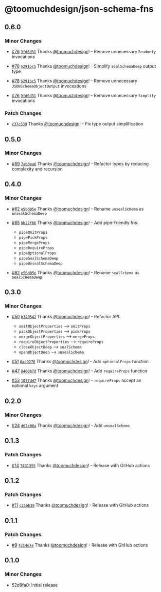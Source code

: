 # @toomuchdesign/json-schema-fns

## 0.6.0

### Minor Changes

- [#76](https://github.com/toomuchdesign/json-schema-fns/pull/76) [`9fd6d31`](https://github.com/toomuchdesign/json-schema-fns/commit/9fd6d318d85287eb9022dc115058e44010c2cc83) Thanks [@toomuchdesign](https://github.com/toomuchdesign)! - Remove unnecessary `Readonly` invocations

- [#78](https://github.com/toomuchdesign/json-schema-fns/pull/78) [`6291bc5`](https://github.com/toomuchdesign/json-schema-fns/commit/6291bc51dcfe5d84bd9c2baaf0e4e9d5022afd90) Thanks [@toomuchdesign](https://github.com/toomuchdesign)! - Simplify `sealSchemaDeep` output type

- [#78](https://github.com/toomuchdesign/json-schema-fns/pull/78) [`6291bc5`](https://github.com/toomuchdesign/json-schema-fns/commit/6291bc51dcfe5d84bd9c2baaf0e4e9d5022afd90) Thanks [@toomuchdesign](https://github.com/toomuchdesign)! - Remove unnecessary `JSONSchemaObjectOutput` invoceations

- [#76](https://github.com/toomuchdesign/json-schema-fns/pull/76) [`9fd6d31`](https://github.com/toomuchdesign/json-schema-fns/commit/9fd6d318d85287eb9022dc115058e44010c2cc83) Thanks [@toomuchdesign](https://github.com/toomuchdesign)! - Remove unnecessary `Simplify` invocations

### Patch Changes

- [`c37c539`](https://github.com/toomuchdesign/json-schema-fns/commit/c37c539a19819ebcb71a4a466d7aba1e462fddc1) Thanks [@toomuchdesign](https://github.com/toomuchdesign)! - Fix type output simplification

## 0.5.0

### Minor Changes

- [#69](https://github.com/toomuchdesign/json-schema-fns/pull/69) [`7ab3ea6`](https://github.com/toomuchdesign/json-schema-fns/commit/7ab3ea68cad4a7e14f02135e4331cac8f4c7d9b0) Thanks [@toomuchdesign](https://github.com/toomuchdesign)! - Refactor types by reducing complexity and recursion

## 0.4.0

### Minor Changes

- [#62](https://github.com/toomuchdesign/json-schema-fns/pull/62) [`e56d85e`](https://github.com/toomuchdesign/json-schema-fns/commit/e56d85e73e38f8e6b820cb32a130742fd15c726d) Thanks [@toomuchdesign](https://github.com/toomuchdesign)! - Rename `unsealSchema` as `unsealSchemaDeep`

- [#65](https://github.com/toomuchdesign/json-schema-fns/pull/65) [`bb22f66`](https://github.com/toomuchdesign/json-schema-fns/commit/bb22f66d84ff66be86b62d2e4432cb5f092fc68a) Thanks [@toomuchdesign](https://github.com/toomuchdesign)! - Add pipe-friendly fns:
  - `pipeOmitProps`
  - `pipePickProps`
  - `pipeMergeProps`
  - `pipeRequireProps`
  - `pipeOptionalProps`
  - `pipeSealSchemaDeep`
  - `pipeUnsealSchemaDeep`

- [#62](https://github.com/toomuchdesign/json-schema-fns/pull/62) [`e56d85e`](https://github.com/toomuchdesign/json-schema-fns/commit/e56d85e73e38f8e6b820cb32a130742fd15c726d) Thanks [@toomuchdesign](https://github.com/toomuchdesign)! - Rename `sealSchema` as `sealSchemaDeep`

## 0.3.0

### Minor Changes

- [#50](https://github.com/toomuchdesign/json-schema-fns/pull/50) [`b320542`](https://github.com/toomuchdesign/json-schema-fns/commit/b32054214f4d93dc28c6bf9eb4a34c299236d481) Thanks [@toomuchdesign](https://github.com/toomuchdesign)! - Refactor API:
  - `omitObjectProperties` --> `omitProps`
  - `pickObjectProperties` --> `pickProps`
  - `mergeObjectProperties` --> `mergeProps`
  - `requireObjectProperties` --> `requireProps`
  - `closeObjectDeep` --> `sealSchema`
  - `openObjectDeep` --> `unsealSchema`

- [#51](https://github.com/toomuchdesign/json-schema-fns/pull/51) [`6ac9270`](https://github.com/toomuchdesign/json-schema-fns/commit/6ac9270200ff526cdb44a12341a833a19b8783e8) Thanks [@toomuchdesign](https://github.com/toomuchdesign)! - Add `optionalProps` function

- [#47](https://github.com/toomuchdesign/json-schema-fns/pull/47) [`8400b7d`](https://github.com/toomuchdesign/json-schema-fns/commit/8400b7d187f0c8b42d9a799eb5d1dad421697f3c) Thanks [@toomuchdesign](https://github.com/toomuchdesign)! - Add `requireProps` function

- [#53](https://github.com/toomuchdesign/json-schema-fns/pull/53) [`1077dd7`](https://github.com/toomuchdesign/json-schema-fns/commit/1077dd7e57d0613fd58e0a924defa80e6c341dbe) Thanks [@toomuchdesign](https://github.com/toomuchdesign)! - `requireProps` accept an optional `keys` argument

## 0.2.0

### Minor Changes

- [#24](https://github.com/toomuchdesign/json-schema-fns/pull/24) [`d67c00a`](https://github.com/toomuchdesign/json-schema-fns/commit/d67c00a206a8a4fde1b08e79e205325a9f316286) Thanks [@toomuchdesign](https://github.com/toomuchdesign)! - Add `unsealSchema`

## 0.1.3

### Patch Changes

- [#14](https://github.com/toomuchdesign/json-schema-fns/pull/14) [`7431399`](https://github.com/toomuchdesign/json-schema-fns/commit/7431399cfeb0f8c4091b19cf0652cbd770e18a6e) Thanks [@toomuchdesign](https://github.com/toomuchdesign)! - Release with GitHub actions

## 0.1.2

### Patch Changes

- [#11](https://github.com/toomuchdesign/json-schema-fns/pull/11) [`c25bb10`](https://github.com/toomuchdesign/json-schema-fns/commit/c25bb109f9054d9fef67554669f35aca36903898) Thanks [@toomuchdesign](https://github.com/toomuchdesign)! - Release with GitHub actions

## 0.1.1

### Patch Changes

- [#9](https://github.com/toomuchdesign/json-schema-fns/pull/9) [`4214e7e`](https://github.com/toomuchdesign/json-schema-fns/commit/4214e7eb4882ae982c6e38910a1ba2e166bc112c) Thanks [@toomuchdesign](https://github.com/toomuchdesign)! - Release with GitHub actions

## 0.1.0

### Minor Changes

- 52d8fa0: Initial release
